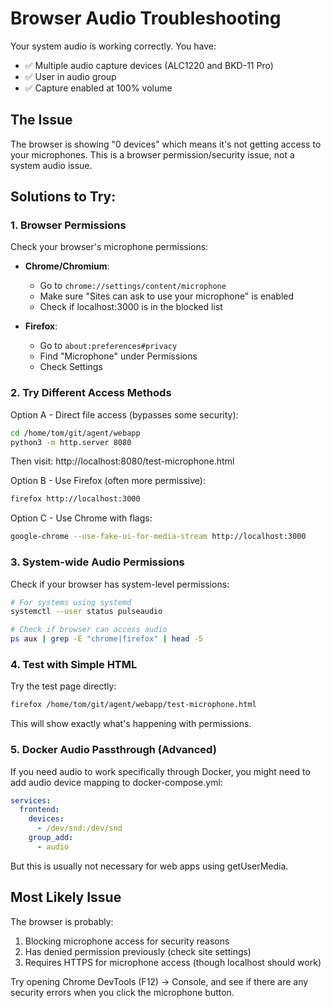 # Browser Audio Troubleshooting

Your system audio is working correctly. You have:
- ✅ Multiple audio capture devices (ALC1220 and BKD-11 Pro)
- ✅ User in audio group
- ✅ Capture enabled at 100% volume

## The Issue

The browser is showing "0 devices" which means it's not getting access to your microphones. This is a browser permission/security issue, not a system audio issue.

## Solutions to Try:

### 1. Browser Permissions
Check your browser's microphone permissions:
- **Chrome/Chromium**: 
  - Go to `chrome://settings/content/microphone`
  - Make sure "Sites can ask to use your microphone" is enabled
  - Check if localhost:3000 is in the blocked list

- **Firefox**:
  - Go to `about:preferences#privacy`
  - Find "Microphone" under Permissions
  - Check Settings

### 2. Try Different Access Methods

Option A - Direct file access (bypasses some security):
```bash
cd /home/tom/git/agent/webapp
python3 -m http.server 8080
```
Then visit: http://localhost:8080/test-microphone.html

Option B - Use Firefox (often more permissive):
```bash
firefox http://localhost:3000
```

Option C - Use Chrome with flags:
```bash
google-chrome --use-fake-ui-for-media-stream http://localhost:3000
```

### 3. System-wide Audio Permissions

Check if your browser has system-level permissions:
```bash
# For systems using systemd
systemctl --user status pulseaudio

# Check if browser can access audio
ps aux | grep -E "chrome|firefox" | head -5
```

### 4. Test with Simple HTML

Try the test page directly:
```bash
firefox /home/tom/git/agent/webapp/test-microphone.html
```

This will show exactly what's happening with permissions.

### 5. Docker Audio Passthrough (Advanced)

If you need audio to work specifically through Docker, you might need to add audio device mapping to docker-compose.yml:

```yaml
services:
  frontend:
    devices:
      - /dev/snd:/dev/snd
    group_add:
      - audio
```

But this is usually not necessary for web apps using getUserMedia.

## Most Likely Issue

The browser is probably:
1. Blocking microphone access for security reasons
2. Has denied permission previously (check site settings)
3. Requires HTTPS for microphone access (though localhost should work)

Try opening Chrome DevTools (F12) → Console, and see if there are any security errors when you click the microphone button.